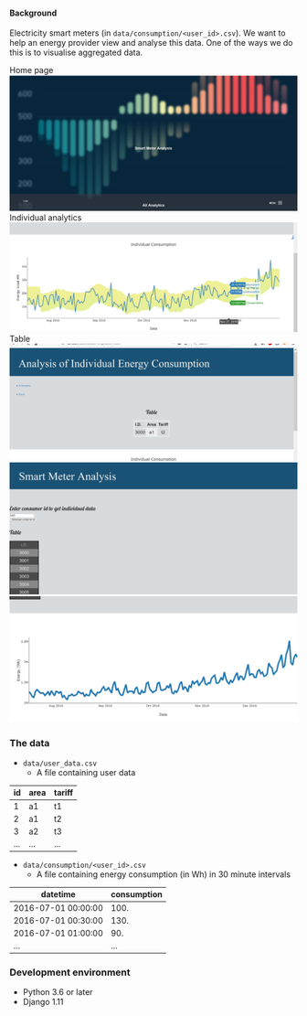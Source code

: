 

#### Background

Electricity smart meters (in `data/consumption/<user_id>.csv`).  We want to help an energy provider view and analyse this data. One of the ways we do this is to visualise aggregated data.


Home page
![alt text](https://github.com/popCoffee/Django-Data/blob/master/pic/3.jpg)
Individual analytics
![alt text](https://github.com/popCoffee/Django-Data/blob/master/pic/2_1.jpg)
Table
![alt text](https://github.com/popCoffee/Django-Data/blob/master/pic/1.jpg)
![alt text](https://github.com/popCoffee/Django-Data/blob/master/pic/4.jpg)
![alt text](https://github.com/popCoffee/Django-Data/blob/master/pic/5.jpg)

### The data

* `data/user_data.csv`
  * A file containing user data

id | area | tariff
---|------|-------
1 | a1 | t1
2 | a1 | t2
3 | a2 | t3
... | ... | ...

* `data/consumption/<user_id>.csv`
  * A file containing energy consumption (in Wh) in 30 minute intervals

datetime | consumption
---------|------------
2016-07-01 00:00:00 | 100.
2016-07-01 00:30:00 | 130.
2016-07-01 01:00:00 | 90.
... | ...

### Development environment

* Python 3.6 or later
* Django 1.11
